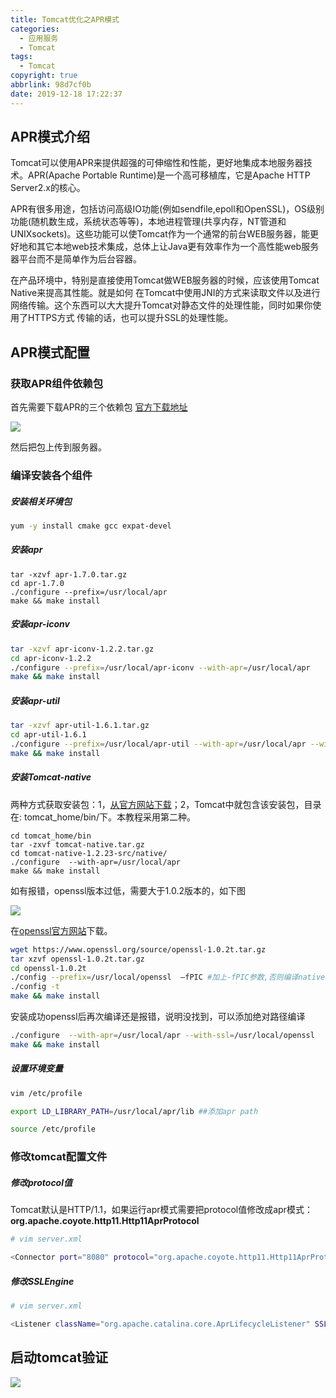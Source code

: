 ```yaml
---
title: Tomcat优化之APR模式
categories:
  - 应用服务
  - Tomcat
tags:
  - Tomcat
copyright: true
abbrlink: 98d7cf0b
date: 2019-12-18 17:22:37
---
```


## APR模式介绍

Tomcat可以使用APR来提供超强的可伸缩性和性能，更好地集成本地服务器技术。APR(Apache Portable Runtime)是一个高可移植库，它是Apache HTTP Server2.x的核心。

APR有很多用途，包括访问高级IO功能(例如sendfile,epoll和OpenSSL)，OS级别功能(随机数生成，系统状态等等)，本地进程管理(共享内存，NT管道和UNIXsockets)。这些功能可以使Tomcat作为一个通常的前台WEB服务器，能更好地和其它本地web技术集成，总体上让Java更有效率作为一个高性能web服务器平台而不是简单作为后台容器。

在产品环境中，特别是直接使用Tomcat做WEB服务器的时候，应该使用Tomcat Native来提高其性能。就是如何  在Tomcat中使用JNI的方式来读取文件以及进行网络传输。这个东西可以大大提升Tomcat对静态文件的处理性能，同时如果你使用了HTTPS方式  传输的话，也可以提升SSL的处理性能。



<!--more-->

## APR模式配置

### 获取APR组件依赖包

首先需要下载APR的三个依赖包 [官方下载地址](http://apr.apache.org/download.cgi) 

![](1.png)

然后把包上传到服务器。

### 编译安装各个组件

##### 安装相关环境包

```bash
yum -y install cmake gcc expat-devel
```

##### 安装apr

```
tar -xzvf apr-1.7.0.tar.gz
cd apr-1.7.0
./configure --prefix=/usr/local/apr
make && make install
```

##### 安装apr-iconv

```bash
tar -xzvf apr-iconv-1.2.2.tar.gz
cd apr-iconv-1.2.2
./configure --prefix=/usr/local/apr-iconv --with-apr=/usr/local/apr
make && make install
```

##### 安装apr-util

```bash
tar -xzvf apr-util-1.6.1.tar.gz
cd apr-util-1.6.1
./configure --prefix=/usr/local/apr-util --with-apr=/usr/local/apr --with-apr-iconv=/usr/local/apr-iconv/bin/apriconv
make && make install
```

##### 安装Tomcat-native

两种方式获取安装包：1，[从官方网站下载](http://tomcat.apache.org/download-native.cgi)；2，Tomcat中就包含该安装包，目录在: tomcat_home/bin/下。本教程采用第二种。

```
cd tomcat_home/bin
tar -zxvf tomcat-native.tar.gz
cd tomcat-native-1.2.23-src/native/
./configure  --with-apr=/usr/local/apr 
make && make install
```

如有报错，openssl版本过低，需要大于1.0.2版本的，如下图

![](2.png)

在[openssl官方网站](https://www.openssl.org/source/)下载。

```bash
wget https://www.openssl.org/source/openssl-1.0.2t.tar.gz
tar xzvf openssl-1.0.2t.tar.gz
cd openssl-1.0.2t
./config --prefix=/usr/local/openssl  –fPIC #加上-fPIC参数,否则编译native的时候会报错
./config -t
make && make install
```

安装成功openssl后再次编译还是报错，说明没找到，可以添加绝对路径编译

```bash
./configure  --with-apr=/usr/local/apr --with-ssl=/usr/local/openssl
make && make install
```

##### 设置环境变量

```bash
vim /etc/profile

export LD_LIBRARY_PATH=/usr/local/apr/lib ##添加apr path

source /etc/profile
```

### 修改tomcat配置文件

##### 修改protocol值

Tomcat默认是HTTP/1.1，如果运行apr模式需要把protocol值修改成apr模式：**org.apache.coyote.http11.Http11AprProtocol**

```bash
# vim server.xml

<Connector port="8080" protocol="org.apache.coyote.http11.Http11AprProtocol"
```

##### 修改SSLEngine

```bash
# vim server.xml

<Listener className="org.apache.catalina.core.AprLifecycleListener" SSLEngine="off" />
```

## 启动tomcat验证

![](3.png)

